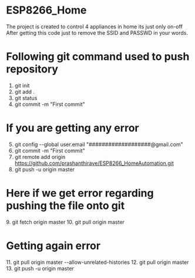 # ESP8266_Home

The project is created to control 4 appliances in home its just only on-off  After getting this code just to remove the SSID and PASSWD in your words.    

<h1>Following git command used to push repository </h1>  

1. git init 
2. git add . 
3. git status 
4. git commit -m "First commit" 

<h1> If you are getting any error</h1>   

5. git config --global user.email "###################@gmail.com" 
6. git commit -m "First commit" 
7. git remote add origin https://github.com/prashanthirave/ESP8266_HomeAutomation.git 
8. git push -u origin master  

<h1> Here if we get error regarding pushing the file onto git</h1>  
9. git fetch origin master 
10. git pull origin master  

<h1> Getting again error </h1>  
11. git pull origin master --allow-unrelated-histories 
12. git pull origin master 
13. git push -u origin master
